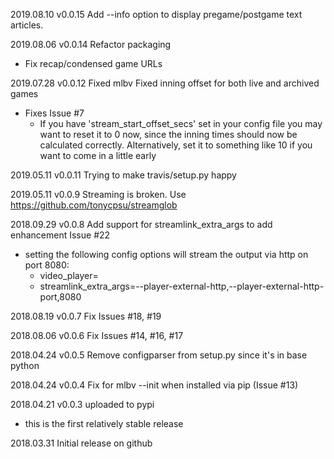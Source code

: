 2019.08.10 v0.0.15 Add --info option to display pregame/postgame text articles.

2019.08.06 v0.0.14 Refactor packaging
- Fix recap/condensed game URLs

2019.07.28 v0.0.12 Fixed mlbv
Fixed inning offset for both live and archived games
- Fixes Issue #7
    - If you have 'stream_start_offset_secs' set in your config file you may want to reset it to 0 now,
      since the inning times should now be calculated correctly. Alternatively, set it to something 
      like 10 if you want to come in a little early

2019.05.11 v0.0.11 Trying to make travis/setup.py happy

2019.05.11 v0.0.9 Streaming is broken. Use https://github.com/tonycpsu/streamglob

2018.09.29 v0.0.8 Add support for streamlink_extra_args to add enhancement Issue #22
- setting the following config options will stream the output via http on port 8080:
    - video_player=
    - streamlink_extra_args=--player-external-http,--player-external-http-port,8080

2018.08.19 v0.0.7 Fix Issues #18, #19

2018.08.06 v0.0.6 Fix Issues #14, #16, #17

2018.04.24 v0.0.5 Remove configparser from setup.py since it's in base python

2018.04.24 v0.0.4 Fix for mlbv --init when installed via pip (Issue #13)

2018.04.21 v0.0.3 uploaded to pypi
- this is the first relatively stable release

2018.03.31 Initial release on github

